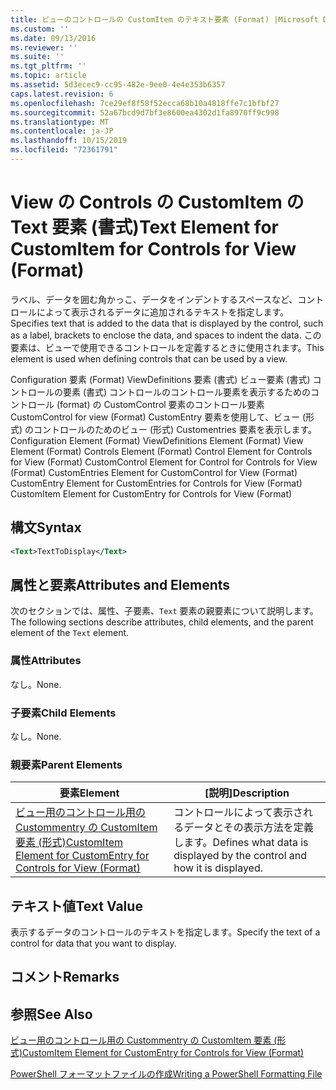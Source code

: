 ```yaml
---
title: ビューのコントロールの CustomItem のテキスト要素 (Format) |Microsoft Docs
ms.custom: ''
ms.date: 09/13/2016
ms.reviewer: ''
ms.suite: ''
ms.tgt_pltfrm: ''
ms.topic: article
ms.assetid: 5d3ecec9-cc95-482e-9ee0-4e4e353b6357
caps.latest.revision: 6
ms.openlocfilehash: 7ce29ef8f58f52ecca68b10a4818ffe7c1bfbf27
ms.sourcegitcommit: 52a67bcd9d7bf3e8600ea4302d1fa8970ff9c998
ms.translationtype: MT
ms.contentlocale: ja-JP
ms.lasthandoff: 10/15/2019
ms.locfileid: "72361791"
---
```

# <a name="text-element-for-customitem-for-controls-for-view-format"></a><span data-ttu-id="14792-102">View の Controls の CustomItem の Text 要素 (書式)</span><span class="sxs-lookup"><span data-stu-id="14792-102">Text Element for CustomItem for Controls for View (Format)</span></span>

<span data-ttu-id="14792-103">ラベル、データを囲む角かっこ、データをインデントするスペースなど、コントロールによって表示されるデータに追加されるテキストを指定します。</span><span class="sxs-lookup"><span data-stu-id="14792-103">Specifies text that is added to the data that is displayed by the control, such as a label, brackets to enclose the data, and spaces to indent the data.</span></span> <span data-ttu-id="14792-104">この要素は、ビューで使用できるコントロールを定義するときに使用されます。</span><span class="sxs-lookup"><span data-stu-id="14792-104">This element is used when defining controls that can be used by a view.</span></span>

<span data-ttu-id="14792-105">Configuration 要素 (Format) ViewDefinitions 要素 (書式) ビュー要素 (書式) コントロールの要素 (書式) コントロールのコントロール要素を表示するためのコントロール (format) の CustomControl 要素のコントロール要素CustomControl for view (Format) CustomEntry 要素を使用して、ビュー (形式) のコントロールのためのビュー (形式) Customentries 要素を表示します。</span><span class="sxs-lookup"><span data-stu-id="14792-105">Configuration Element (Format) ViewDefinitions Element (Format) View Element (Format) Controls Element (Format) Control Element for Controls for View (Format) CustomControl Element for Control for Controls for View (Format) CustomEntries Element for CustomControl for View (Format) CustomEntry Element for CustomEntries for Controls for View (Format) CustomItem Element for CustomEntry for Controls for View (Format)</span></span>

## <a name="syntax"></a><span data-ttu-id="14792-106">構文</span><span class="sxs-lookup"><span data-stu-id="14792-106">Syntax</span></span>

```xml
<Text>TextToDisplay</Text>
```

## <a name="attributes-and-elements"></a><span data-ttu-id="14792-107">属性と要素</span><span class="sxs-lookup"><span data-stu-id="14792-107">Attributes and Elements</span></span>

<span data-ttu-id="14792-108">次のセクションでは、属性、子要素、`Text` 要素の親要素について説明します。</span><span class="sxs-lookup"><span data-stu-id="14792-108">The following sections describe attributes, child elements, and the parent element of the `Text` element.</span></span>

### <a name="attributes"></a><span data-ttu-id="14792-109">属性</span><span class="sxs-lookup"><span data-stu-id="14792-109">Attributes</span></span>

<span data-ttu-id="14792-110">なし。</span><span class="sxs-lookup"><span data-stu-id="14792-110">None.</span></span>

### <a name="child-elements"></a><span data-ttu-id="14792-111">子要素</span><span class="sxs-lookup"><span data-stu-id="14792-111">Child Elements</span></span>

<span data-ttu-id="14792-112">なし。</span><span class="sxs-lookup"><span data-stu-id="14792-112">None.</span></span>

### <a name="parent-elements"></a><span data-ttu-id="14792-113">親要素</span><span class="sxs-lookup"><span data-stu-id="14792-113">Parent Elements</span></span>

|<span data-ttu-id="14792-114">要素</span><span class="sxs-lookup"><span data-stu-id="14792-114">Element</span></span>|<span data-ttu-id="14792-115">[説明]</span><span class="sxs-lookup"><span data-stu-id="14792-115">Description</span></span>|
|-------------|-----------------|
|[<span data-ttu-id="14792-116">ビュー用のコントロール用の Custommentry の CustomItem 要素 (形式)</span><span class="sxs-lookup"><span data-stu-id="14792-116">CustomItem Element for CustomEntry for Controls for View (Format)</span></span>](./customitem-element-for-customentry-for-controls-for-view-format.md)|<span data-ttu-id="14792-117">コントロールによって表示されるデータとその表示方法を定義します。</span><span class="sxs-lookup"><span data-stu-id="14792-117">Defines what data is displayed by the control and how it is displayed.</span></span>|

## <a name="text-value"></a><span data-ttu-id="14792-118">テキスト値</span><span class="sxs-lookup"><span data-stu-id="14792-118">Text Value</span></span>

<span data-ttu-id="14792-119">表示するデータのコントロールのテキストを指定します。</span><span class="sxs-lookup"><span data-stu-id="14792-119">Specify the text of a control for data that you want to display.</span></span>

## <a name="remarks"></a><span data-ttu-id="14792-120">コメント</span><span class="sxs-lookup"><span data-stu-id="14792-120">Remarks</span></span>

## <a name="see-also"></a><span data-ttu-id="14792-121">参照</span><span class="sxs-lookup"><span data-stu-id="14792-121">See Also</span></span>

[<span data-ttu-id="14792-122">ビュー用のコントロール用の Custommentry の CustomItem 要素 (形式)</span><span class="sxs-lookup"><span data-stu-id="14792-122">CustomItem Element for CustomEntry for Controls for View (Format)</span></span>](./customitem-element-for-customentry-for-controls-for-view-format.md)

[<span data-ttu-id="14792-123">PowerShell フォーマットファイルの作成</span><span class="sxs-lookup"><span data-stu-id="14792-123">Writing a PowerShell Formatting File</span></span>](./writing-a-powershell-formatting-file.md)
